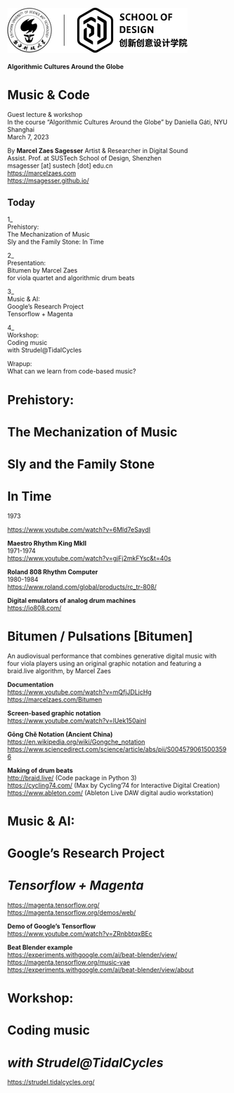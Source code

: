 ![logo](../logo.svg)

#### Algorithmic Cultures Around the Globe
# Music & Code

Guest lecture & workshop  
In the course “Algorithmic Cultures Around the Globe” by Daniella Gáti, NYU Shanghai  
March 7, 2023  
  
By
**Marcel Zaes Sagesser**
Artist & Researcher in Digital Sound  
Assist. Prof. at SUSTech School of Design, Shenzhen  
msagesser [at] sustech [dot] edu.cn  
https://marcelzaes.com  
https://msagesser.github.io/  


## Today

1_  
Prehistory:  
The Mechanization of Music   
Sly and the Family Stone: In Time  
  
2_   
Presentation:  
Bitumen by Marcel Zaes   
for viola quartet and algorithmic drum beats  
  
3_  
Music & AI:  
Google’s Research Project   
Tensorflow + Magenta  
  
4_  
Workshop:   
Coding music   
with Strudel@TidalCycles  
  
  
Wrapup:   
What can we learn from code-based music?  




# Prehistory:
# The Mechanization of Music 
# Sly and the Family Stone
# In Time
1973

https://www.youtube.com/watch?v=6Mld7eSaydI  


**Maestro Rhythm King MkII**  
1971-1974  
https://www.youtube.com/watch?v=gjFj2mkFYsc&t=40s  

**Roland 808 Rhythm Computer**  
1980-1984  
https://www.roland.com/global/products/rc_tr-808/  
  
**Digital emulators of analog drum machines**  
https://io808.com/  




# Bitumen / Pulsations [Bitumen]
An audiovisual performance that combines generative digital music with four viola players using an original graphic notation and featuring a braid.live algorithm, by Marcel Zaes  

  
**Documentation**  
https://www.youtube.com/watch?v=mQfjJDLjcHg  
https://marcelzaes.com/Bitumen  
  
**Screen-based graphic notation**  
https://www.youtube.com/watch?v=lUek150ainI  

**Gōng Chě Notation (Ancient China)**  
https://en.wikipedia.org/wiki/Gongche_notation  
https://www.sciencedirect.com/science/article/abs/pii/S0045790615003596  

**Making of drum beats**  
http://braid.live/ (Code package in Python 3)  
https://cycling74.com/  (Max by Cycling’74 for Interactive Digital Creation)  
https://www.ableton.com/ (Ableton Live DAW digital audio workstation)  


  

# Music & AI:  
# Google’s Research Project   
# *Tensorflow + Magenta*  

  
https://magenta.tensorflow.org/  
https://magenta.tensorflow.org/demos/web/  

**Demo of Google’s Tensorflow**  
https://www.youtube.com/watch?v=ZRnbbtqxBEc  
  
**Beat Blender example**  
https://experiments.withgoogle.com/ai/beat-blender/view/  
https://magenta.tensorflow.org/music-vae  
https://experiments.withgoogle.com/ai/beat-blender/view/about  


  



# Workshop:   
# Coding music   
# *with Strudel@TidalCycles*  
  
https://strudel.tidalcycles.org/    




